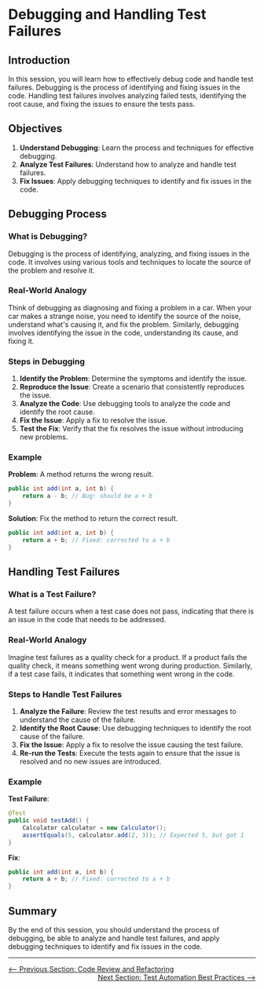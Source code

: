 # Debugging and Handling Test Failures

## Introduction

In this session, you will learn how to effectively debug code and handle test failures. Debugging is the process of identifying and fixing issues in the code. Handling test failures involves analyzing failed tests, identifying the root cause, and fixing the issues to ensure the tests pass.

## Objectives

1. **Understand Debugging**: Learn the process and techniques for effective debugging.
2. **Analyze Test Failures**: Understand how to analyze and handle test failures.
3. **Fix Issues**: Apply debugging techniques to identify and fix issues in the code.

## Debugging Process

### What is Debugging?

Debugging is the process of identifying, analyzing, and fixing issues in the code. It involves using various tools and techniques to locate the source of the problem and resolve it.

### Real-World Analogy

Think of debugging as diagnosing and fixing a problem in a car. When your car makes a strange noise, you need to identify the source of the noise, understand what's causing it, and fix the problem. Similarly, debugging involves identifying the issue in the code, understanding its cause, and fixing it.

### Steps in Debugging

1. **Identify the Problem**: Determine the symptoms and identify the issue.
2. **Reproduce the Issue**: Create a scenario that consistently reproduces the issue.
3. **Analyze the Code**: Use debugging tools to analyze the code and identify the root cause.
4. **Fix the Issue**: Apply a fix to resolve the issue.
5. **Test the Fix**: Verify that the fix resolves the issue without introducing new problems.

### Example

**Problem**: A method returns the wrong result.
```java
public int add(int a, int b) {
    return a - b; // Bug: should be a + b
}
```

**Solution**: Fix the method to return the correct result.
```java
public int add(int a, int b) {
    return a + b; // Fixed: corrected to a + b
}
```

## Handling Test Failures

### What is a Test Failure?

A test failure occurs when a test case does not pass, indicating that there is an issue in the code that needs to be addressed.

### Real-World Analogy

Imagine test failures as a quality check for a product. If a product fails the quality check, it means something went wrong during production. Similarly, if a test case fails, it indicates that something went wrong in the code.

### Steps to Handle Test Failures

1. **Analyze the Failure**: Review the test results and error messages to understand the cause of the failure.
2. **Identify the Root Cause**: Use debugging techniques to identify the root cause of the failure.
3. **Fix the Issue**: Apply a fix to resolve the issue causing the test failure.
4. **Re-run the Tests**: Execute the tests again to ensure that the issue is resolved and no new issues are introduced.

### Example

**Test Failure**:
```java
@Test
public void testAdd() {
    Calculator calculator = new Calculator();
    assertEquals(5, calculator.add(2, 3)); // Expected 5, but got 1
}
```

**Fix**:
```java
public int add(int a, int b) {
    return a + b; // Fixed: corrected to a + b
}
```

## Summary

By the end of this session, you should understand the process of debugging, be able to analyze and handle test failures, and apply debugging techniques to identify and fix issues in the code.

---

<div style="width: 100%">
<a href='code-review-and-refactoring.md'><-- Previous Section: Code Review and Refactoring</a>
<div align="right"><a href='test-automation-best-practices.md'> Next Section: Test Automation Best Practices --></a></div>
</div>
